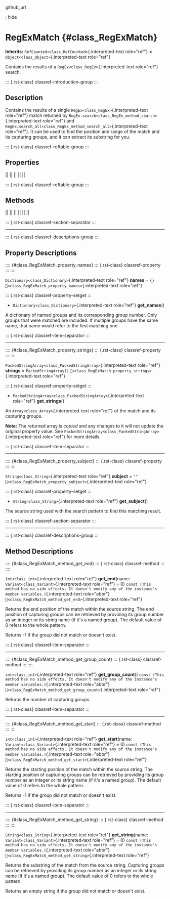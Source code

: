 github_url

:   hide

# RegExMatch {#class_RegExMatch}

**Inherits:** `RefCounted<class_RefCounted>`{.interpreted-text
role="ref"} **\<** `Object<class_Object>`{.interpreted-text role="ref"}

Contains the results of a `RegEx<class_RegEx>`{.interpreted-text
role="ref"} search.

::: {.rst-class}
classref-introduction-group
:::

## Description

Contains the results of a single `RegEx<class_RegEx>`{.interpreted-text
role="ref"} match returned by
`RegEx.search<class_RegEx_method_search>`{.interpreted-text role="ref"}
and `RegEx.search_all<class_RegEx_method_search_all>`{.interpreted-text
role="ref"}. It can be used to find the position and range of the match
and its capturing groups, and it can extract its substring for you.

::: {.rst-class}
classref-reftable-group
:::

## Properties

||
||
||
||
||

::: {.rst-class}
classref-reftable-group
:::

## Methods

||
||
||
||
||
||

::: {.rst-class}
classref-section-separator
:::

------------------------------------------------------------------------

::: {.rst-class}
classref-descriptions-group
:::

## Property Descriptions

:::: {#class_RegExMatch_property_names}
::: {.rst-class}
classref-property
:::
::::

`Dictionary<class_Dictionary>`{.interpreted-text role="ref"} **names** =
`{}` `🔗<class_RegExMatch_property_names>`{.interpreted-text role="ref"}

::: {.rst-class}
classref-property-setget
:::

- `Dictionary<class_Dictionary>`{.interpreted-text role="ref"}
  **get_names**()

A dictionary of named groups and its corresponding group number. Only
groups that were matched are included. If multiple groups have the same
name, that name would refer to the first matching one.

::: {.rst-class}
classref-item-separator
:::

------------------------------------------------------------------------

:::: {#class_RegExMatch_property_strings}
::: {.rst-class}
classref-property
:::
::::

`PackedStringArray<class_PackedStringArray>`{.interpreted-text
role="ref"} **strings** = `PackedStringArray()`
`🔗<class_RegExMatch_property_strings>`{.interpreted-text role="ref"}

::: {.rst-class}
classref-property-setget
:::

- `PackedStringArray<class_PackedStringArray>`{.interpreted-text
  role="ref"} **get_strings**()

An `Array<class_Array>`{.interpreted-text role="ref"} of the match and
its capturing groups.

**Note:** The returned array is *copied* and any changes to it will not
update the original property value. See
`PackedStringArray<class_PackedStringArray>`{.interpreted-text
role="ref"} for more details.

::: {.rst-class}
classref-item-separator
:::

------------------------------------------------------------------------

:::: {#class_RegExMatch_property_subject}
::: {.rst-class}
classref-property
:::
::::

`String<class_String>`{.interpreted-text role="ref"} **subject** = `""`
`🔗<class_RegExMatch_property_subject>`{.interpreted-text role="ref"}

::: {.rst-class}
classref-property-setget
:::

- `String<class_String>`{.interpreted-text role="ref"} **get_subject**()

The source string used with the search pattern to find this matching
result.

::: {.rst-class}
classref-section-separator
:::

------------------------------------------------------------------------

::: {.rst-class}
classref-descriptions-group
:::

## Method Descriptions

:::: {#class_RegExMatch_method_get_end}
::: {.rst-class}
classref-method
:::
::::

`int<class_int>`{.interpreted-text role="ref"} **get_end**(name:
`Variant<class_Variant>`{.interpreted-text role="ref"} = 0)
`const (This method has no side effects. It doesn't modify any of the instance's member variables.)`{.interpreted-text
role="abbr"} `🔗<class_RegExMatch_method_get_end>`{.interpreted-text
role="ref"}

Returns the end position of the match within the source string. The end
position of capturing groups can be retrieved by providing its group
number as an integer or its string name (if it\'s a named group). The
default value of 0 refers to the whole pattern.

Returns -1 if the group did not match or doesn\'t exist.

::: {.rst-class}
classref-item-separator
:::

------------------------------------------------------------------------

:::: {#class_RegExMatch_method_get_group_count}
::: {.rst-class}
classref-method
:::
::::

`int<class_int>`{.interpreted-text role="ref"} **get_group_count**()
`const (This method has no side effects. It doesn't modify any of the instance's member variables.)`{.interpreted-text
role="abbr"}
`🔗<class_RegExMatch_method_get_group_count>`{.interpreted-text
role="ref"}

Returns the number of capturing groups.

::: {.rst-class}
classref-item-separator
:::

------------------------------------------------------------------------

:::: {#class_RegExMatch_method_get_start}
::: {.rst-class}
classref-method
:::
::::

`int<class_int>`{.interpreted-text role="ref"} **get_start**(name:
`Variant<class_Variant>`{.interpreted-text role="ref"} = 0)
`const (This method has no side effects. It doesn't modify any of the instance's member variables.)`{.interpreted-text
role="abbr"} `🔗<class_RegExMatch_method_get_start>`{.interpreted-text
role="ref"}

Returns the starting position of the match within the source string. The
starting position of capturing groups can be retrieved by providing its
group number as an integer or its string name (if it\'s a named group).
The default value of 0 refers to the whole pattern.

Returns -1 if the group did not match or doesn\'t exist.

::: {.rst-class}
classref-item-separator
:::

------------------------------------------------------------------------

:::: {#class_RegExMatch_method_get_string}
::: {.rst-class}
classref-method
:::
::::

`String<class_String>`{.interpreted-text role="ref"}
**get_string**(name: `Variant<class_Variant>`{.interpreted-text
role="ref"} = 0)
`const (This method has no side effects. It doesn't modify any of the instance's member variables.)`{.interpreted-text
role="abbr"} `🔗<class_RegExMatch_method_get_string>`{.interpreted-text
role="ref"}

Returns the substring of the match from the source string. Capturing
groups can be retrieved by providing its group number as an integer or
its string name (if it\'s a named group). The default value of 0 refers
to the whole pattern.

Returns an empty string if the group did not match or doesn\'t exist.
